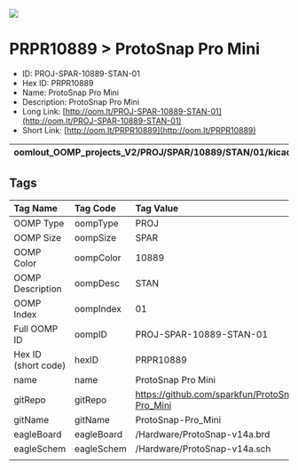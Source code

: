 


  
![][im]
# PRPR10889 > ProtoSnap Pro Mini

- ID: PROJ-SPAR-10889-STAN-01
- Hex ID: PRPR10889
- Name: ProtoSnap Pro Mini
- Description: ProtoSnap Pro Mini
- Long Link: [http://oom.lt/PROJ-SPAR-10889-STAN-01](http://oom.lt/PROJ-SPAR-10889-STAN-01)
- Short Link: [http://oom.lt/PRPR10889](http://oom.lt/PRPR10889)
  

|oomlout_OOMP_projects_V2/PROJ/SPAR/10889/STAN/01/kicadPcb3dFront.png|oomlout_OOMP_projects_V2/PROJ/SPAR/10889/STAN/01/kicadPcb3dBack.png|oomlout_OOMP_projects_V2/PROJ/SPAR/10889/STAN/01/kicadPcb3d.png||
| :---: | :---: | :---: | :---: |

## Tags
  

|Tag Name|Tag Code|Tag Value|
| :--- | :--- | :--- |
|OOMP Type|oompType|PROJ|
|OOMP Size|oompSize|SPAR|
|OOMP Color|oompColor|10889|
|OOMP Description|oompDesc|STAN|
|OOMP Index|oompIndex|01|
|Full OOMP ID|oompID|PROJ-SPAR-10889-STAN-01|
|Hex ID (short code)|hexID|PRPR10889|
|name|name|ProtoSnap Pro Mini|
|gitRepo|gitRepo|https://github.com/sparkfun/ProtoSnap-Pro_Mini|
|gitName|gitName|ProtoSnap-Pro_Mini|
|eagleBoard|eagleBoard|/Hardware/ProtoSnap-v14a.brd|
|eagleSchem|eagleSchem|/Hardware/ProtoSnap-v14a.sch|
||||



[im]: PROJ/SPAR/10889/STAN/01/kicadPcb3d_450.png
